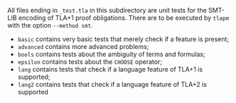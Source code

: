 All files ending in `_test.tla` in this subdirectory are unit tests for the SMT-LIB encoding of TLA+1 proof obligations. There are to be executed by `tlapm` with the option `--method smt`.

- `basic` contains very basic tests that merely check if a feature is present;
- `advanced` contains more advanced problems;
- `bools` contains tests about the ambiguity of terms and formulas;
- `epsilon` contains tests about the `CHOOSE` operator;
- `lang` contains tests that check if a language feature of TLA+1 is supported;
- `lang2` contains tests that check if a language feature of TLA+2 is supported
